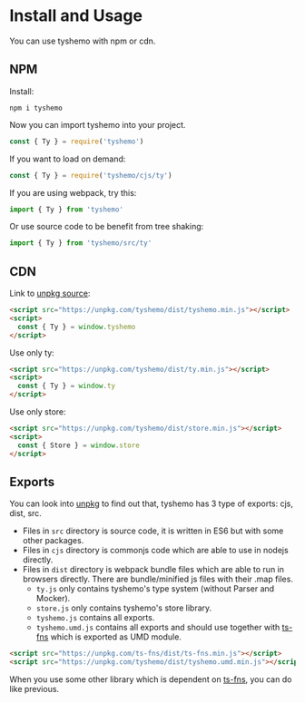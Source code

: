 # Install and Usage

You can use tyshemo with npm or cdn.

## NPM

Install:

```
npm i tyshemo
```

Now you can import tyshemo into your project.

```js
const { Ty } = require('tyshemo')
```

If you want to load on demand:

```js
const { Ty } = require('tyshemo/cjs/ty')
```

If you are using webpack, try this:

```js
import { Ty } from 'tyshemo'
```

Or use source code to be benefit from tree shaking:

```js
import { Ty } from 'tyshemo/src/ty'
```

## CDN

Link to [unpkg source](https://unpkg.com/browse/tyshemo@latest/):

```html
<script src="https://unpkg.com/tyshemo/dist/tyshemo.min.js"></script>
<script>
  const { Ty } = window.tyshemo
</script>
```

Use only ty:

```html
<script src="https://unpkg.com/tyshemo/dist/ty.min.js"></script>
<script>
  const { Ty } = window.ty
</script>
```

Use only store:

```html
<script src="https://unpkg.com/tyshemo/dist/store.min.js"></script>
<script>
  const { Store } = window.store
</script>
```

## Exports

You can look into [unpkg](https://unpkg.com/browse/tyshemo@latest/) to find out that, tyshemo has 3 type of exports: cjs, dist, src.

- Files in `src` directory is source code, it is written in ES6 but with some other packages.
- Files in `cjs` directory is commonjs code which are able to use in nodejs directly.
- Files in `dist` directory is webpack bundle files which are able to run in browsers directly. There are bundle/minified js files with their .map files.
  - `ty.js` only contains tyshemo's type system (without Parser and Mocker).
  - `store.js` only contains tyshemo's store library.
  - `tyshemo.js` contains all exports.
  - `tyshemo.umd.js` contains all exports and should use together with [ts-fns](https://unpkg.com/ts-fns@5.1.4/dist/ts-fns.min.js) which is exported as UMD module.

```html
<script src="https://unpkg.com/ts-fns/dist/ts-fns.min.js"></script>
<script src="https://unpkg.com/tyshemo/dist/tyshemo.umd.min.js"></script>
```

When you use some other library which is dependent on [ts-fns](https://github.com/tangshuang/ts-fns), you can do like previous.
